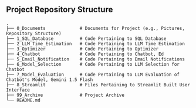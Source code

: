 ## Project Repository Structure
    .
    ├── 0_Documents             # Documents for Project (e.g., Pictures, Repository Structure)
    ├── 1_SQL_Database          # Code Pertaining to SQL Database
    ├── 2_LLM_Time_Estimation   # Code Pertaining to LLM Time Estimation
    ├── 3_Optimizer             # Code Pertaining to Optimizer
    ├── 4_Chatbot               # Code Pertaining to Chatbot, Ed
    ├── 5_Email_Notification    # Code Pertaining to Email Notifications
    ├── 6_Model_Selection       # Code Pertaining to LLM Selection for Chatbot
    ├── 7_Model_Evaluation      # Code Pertaining to LLM Evaluation of Chatbot's Model, Gemini 1.5 Flash
    ├── 8_Streamlit             # Files Pertaining to Streamlit Built User Interface
    ├── 99_Archive              # Project Archive
    └── README.md

